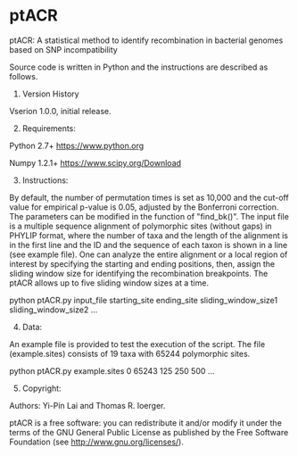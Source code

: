 # ptACR
ptACR: A statistical method to identify recombination in bacterial genomes based on SNP incompatibility

Source code is written in Python and the instructions are described as follows.

1. Version History

Vserion 1.0.0, initial release.


2. Requirements:

Python 2.7+ https://www.python.org

Numpy 1.2.1+ https://www.scipy.org/Download


3. Instructions:

By default, the number of permutation times is set as 10,000 and the cut-off value for empirical p-value is 0.05, adjusted by the Bonferroni correction. The parameters can be modified in the function of "find_bk()". The input file is a multiple sequence alignment of polymorphic sites (without gaps) in PHYLIP format, where the number of taxa and the length of the alignment is in the first line and the ID and the sequence of each taxon is shown in a line (see example file). One can analyze the entire alignment or a local region of interest by specifying the starting and ending positions, then, assign the sliding window size for identifying the recombination breakpoints. The ptACR allows up to five sliding window sizes at a time. 


python ptACR.py input_file starting_site ending_site sliding_window_size1 sliding_window_size2 ...


4. Data:

An example file is provided to test the execution of the script. The file (example.sites) consists of 19 taxa with 65244 polymorphic sites.

python ptACR.py example.sites 0 65243 125 250 500 ...


5. Copyright:

Authors: Yi-Pin Lai and Thomas R. Ioerger.

ptACR is a free software: you can redistribute it and/or modify it under the terms of the GNU General Public License as published by the Free Software Foundation (see http://www.gnu.org/licenses/).
